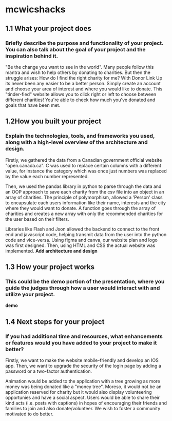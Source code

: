 # mcwicshacks

## 1.1 What your project does
### Briefly describe the purpose and functionality of your project. You can also talk about the goal of your project and the inspiration behind it.
"Be the change you want to see in the world". Many people follow this mantra and wish to help others by donating to charities. But then the struggle arises: How do I find the right charity for me? With Donor Link Up its never been any easier to be a better person. Simply create an account and choose your area of interest and where you would like to donate. This "tinder-fied" website allows you to click right or left to choose between different charities! You're able to check how much you've donated and goals that have been met. 

## 1.2How you built your project
### Explain the technologies, tools, and frameworks you used, along with a high-level overview of the architecture and design.

Firstly, we gathered the data from a Canadian government official website "open.canada.ca". C was used to replace certain columns with a different value, for instance the category which was once just numbers was replaced by the value each number represented. 

Then, we used the pandas library in python to parse through the data and an OOP approach to save each charity from the csv file into an object in an array of charities. The principle of polymorphism, allowed a 'Person' class to encapsulate each users information like their name, interests and the city where they would want to donate. A function goes through the array of charities and creates a new array with only the recommended charities for the user based on their filters. 

Libraries like Flash and Json allowed the backend to connect to the front end and javascript code, helping transmit data from the user into the python code and vice-versa. Using figma and canva, our website plan and logo was first designed. Then, using HTML and CSS the actual website was implemented.
**Add architecture and design**

## 1.3 How your project works
### This could be the demo portion of the presentation, where you guide the judges through how a user would interact with and utilize your project.
**demo**

## 1.4 Next steps for your project
### If you had additional time and resources, what enhancements or features would you have added to your project to make it better?
Firstly, we want to make the website mobile-friendly and develop an IOS app. Then, we want to upgrade the security of the login page by adding a password or a two-factor authentication. 

Animation would be added to the application with a tree growing as more money was being donated like a "money tree". Moreso, it would not be an application reserved for charity but it would also display volunteering opportunies and have a social aspect. Users would be able to share their kind acts (i.e. posts with captions) in hopes of encouraging their friends and families to join and also donate/volunteer. We wish to foster a community motivated to do better. 
